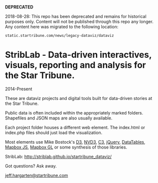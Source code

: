 **DEPRECATED**

2018-08-28: This repo has been deprecated and remains for historical purposes only. Content will not be published through this repo any longer. Any content here was migrated to the following location:

`static.startribune.com/news/legacy-dataviz/dataviz`

# StribLab - Data-driven interactives, visuals, reporting and analysis for the Star Tribune.

2014-Present

These are dataviz projects and digital tools built for data-driven stories at the Star Tribune.

Public data is often included within the appropriately marked folders. Shapefiles and JSON maps are also usually available.

Each project folder houses a different web element. The index.html or index.php files should just load the visualization.

Most elements use Mike Bostock's [D3](https://github.com/mbostock/d3), [NVD3](http://nvd3.org/), [C3](https://github.com/masayuki0812/c3), [jQuery](https://github.com/jquery/jquery), [DataTables](https://www.datatables.net/), [Mapbox JS](https://www.mapbox.com/mapbox.js/api/v2.2.2/), [Mapbox GL](https://www.mapbox.com/mapbox-gl-js/api/) or some synthesis of those libraries.

StribLab: http://striblab.github.io/startribune_dataviz/

Got questions? Ask away.

jeff.hargarten@startribune.com
